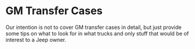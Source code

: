 # GM Transfer Cases

Our intention is not to cover GM transfer cases in detail, but just provide some tips on what to look for in what trucks and only stuff that would be of interest to a Jeep owner.
